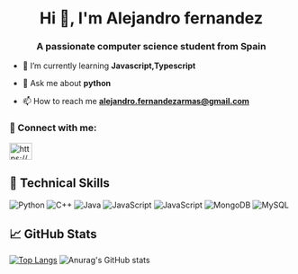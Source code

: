 <h1 align="center">Hi 👋, I'm Alejandro fernandez</h1>
<h3 align="center">A passionate computer science student from Spain</h3>



- 🌱 I’m currently learning **Javascript,Typescript**

- 💬 Ask me about **python**

- 📫 How to reach me **alejandro.fernandezarmas@gmail.com**

### 🤝 Connect with me:
<a href="https://linkedin.com/in/https://www.linkedin.com/in/alejandro-fern%c3%a1ndez-armas-7a479b1bb/" target="blank"><img align="center" src="https://raw.githubusercontent.com/rahuldkjain/github-profile-readme-generator/master/src/images/icons/Social/linked-in-alt.svg" alt="https://www.linkedin.com/in/alejandro-fern%c3%a1ndez-armas-7a479b1bb/" height="30" width="40" /></a>
</p>

## 💼 Technical Skills
![Python](https://img.shields.io/badge/python-3670A0?style=for-the-badge&logo=python&logoColor=ffdd54)
![C++](https://img.shields.io/badge/code-c++-%2300599C.svg?style=for-the-badge&logo=c%2B%2B&logoColor=white)
![Java](https://img.shields.io/badge/code-java-%23ED8B00.svg?style=for-the-badge&logo=java&logoColor=white)
![JavaScript](https://img.shields.io/badge/javascript-%23323330.svg?style=for-the-badge&logo=javascript&logoColor=%23F7DF1E)
![JavaScript](https://img.shields.io/badge/javascript-%23323330.svg?style=for-the-badge&logo=javascript&logoColor=%23F7DF1E)
![MongoDB](https://img.shields.io/badge/code-MongoDB-%234ea94b.svg?style=for-the-badge&logo=mongodb&logoColor=white)
![MySQL](https://img.shields.io/badge/code-mysql-%2300f.svg?style=for-the-badge&logo=mysql&logoColor=white)

## 📈 GitHub Stats
[![Top Langs](https://github-readme-stats.vercel.app/api/top-langs/?username=fernandez-a&layout=compact)](https://github.com/fernandez-a/github-readme-stats)
![Anurag's GitHub stats](https://github-readme-stats.vercel.app/api?username=fernandez-a&show_icons=true&theme=radical)
